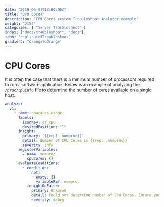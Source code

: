 ```yaml
---
date: "2019-06-04T12:00:00Z"
title: "CPU Cores"
description: "CPU Cores custom Troubleshoot Analyzer example"
weight: "2154"
categories: [ "Server Troubleshoot" ]
index: ["docs/troubleshoot", "docs"]
icon: "replicatedTroubleshoot"
gradient: "orangeToOrange"
---
```


# CPU Cores

It is often the case that there is a minimum number of processors required to run a software application. Below is an example of analyzing the `/proc/cpuinfo` file to determine the number of cores available on a single host.

```yaml
analyze:
  v1:
    - name: cpucores.usage
      labels:
        iconKey: os_cpu
        desiredPosition: "1"
      insight:
        primary: '{{repl .numproc}}'
        detail: Number of CPU Cores is {{repl .numproc}}
        severity: info
      registerVariables:
        - name: numproc
          cpuCores: {}
      evaluateConditions:
        - condition:
            not:
              empty: {}
              variableRef: numproc
          insightOnFalse:
            primary: Unknown
            detail: Could not determine number of CPU Cores. Ensure your specs include a command os.read-file["/proc/cpuinfo"].
            severity: debug
```
